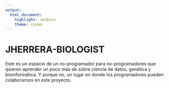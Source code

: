 ```yaml
---
output: 
  html_document: 
    highlight: zenburn
    theme: cosmo
---
```

# **JHERRERA-BIOLOGIST**

Este es un espacio de un no-programador para no-programadores que quieren aprender un poco más de sobre ciencia de datos, genética y bioinformática. Y porque no, un lugar en donde los programadores pueden colaborarnos en este proyecto.

